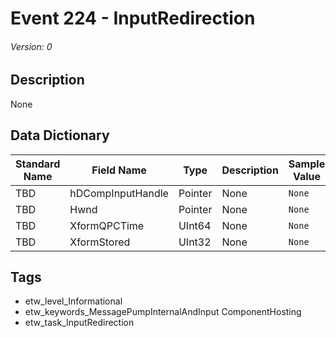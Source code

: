 # Event 224 - InputRedirection
###### Version: 0

## Description
None

## Data Dictionary
|Standard Name|Field Name|Type|Description|Sample Value|
|---|---|---|---|---|
|TBD|hDCompInputHandle|Pointer|None|`None`|
|TBD|Hwnd|Pointer|None|`None`|
|TBD|XformQPCTime|UInt64|None|`None`|
|TBD|XformStored|UInt32|None|`None`|

## Tags
* etw_level_Informational
* etw_keywords_MessagePumpInternalAndInput ComponentHosting
* etw_task_InputRedirection